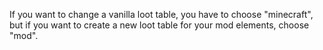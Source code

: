 If you want to change a vanilla loot table, you have to choose "minecraft", 
but if you want to create a new loot table for your mod elements, choose "mod".